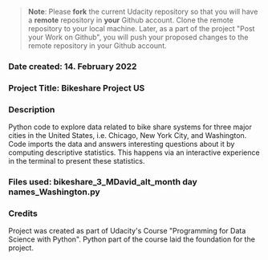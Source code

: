 >**Note**: Please **fork** the current Udacity repository so that you will have a **remote** repository in **your** Github account. Clone the remote repository to your local machine. Later, as a part of the project "Post your Work on Github", you will push your proposed changes to the remote repository in your Github account.

### Date created: 14. February 2022

### Project Title: Bikeshare Project US

### Description
Python code to explore data related to bike share systems for three major cities in the United States, i.e. Chicago, New York City, and Washington. Code imports the data and answers interesting questions about it by computing descriptive statistics. This happens via an interactive experience in the terminal to present these statistics.

### Files used: bikeshare_3_MDavid_alt_month day names_Washington.py


### Credits
Project was created as part of Udacity's Course "Programming for Data Science with Python".
Python part of the course laid the foundation for the project.

